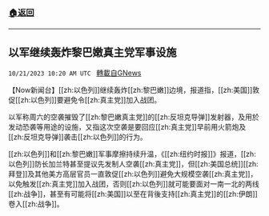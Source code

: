 ###  [:house:返回](README.md)
---


## 以军继续轰炸黎巴嫩真主党军事设施
`10/21/2023 10:20 AM UTC ` [轉載自GNews](https://gnews.org/articles/1862911)

【Now新闻台】[[zh:以色列]]继续轰炸[[zh:黎巴嫩]]边境，报道指，[[zh:美国]]敦促[[zh:以色列]]要避免令[[zh:真主党]]加入战团。

以军称周六的空袭摧毁了[[zh:黎巴嫩真主党]]的[[zh:反坦克导弹]]发射器，及用於发动恐袭等用途的设施，又指这次空袭是要回应[[zh:真主党]]早前用火箭炮及[[zh:反坦克导弹]]袭击[[zh:以色列]]的行为。

[[zh:以色列]]和[[zh:黎巴嫩]]军事摩擦持续升温，《[[zh:纽约时报]]》报道，[[zh:以色列]]防长加兰特甚至提议先发制人空袭[[zh:真主党]]，但[[zh:美国总统]][[zh:拜登]]及其他美方高层官员一直敦促[[zh:以色列]]避免大规模空袭[[zh:真主党]]，以免触发[[zh:真主党]]加入战团，否则[[zh:以色列]]就可能要面对一南一北的两线[[zh:战争]]，甚至有可能将[[zh:美国]]以至在背後支持[[zh:真主党]]的[[zh:伊朗]]卷入[[zh:战争]]。
